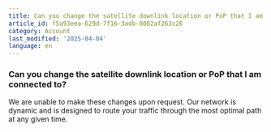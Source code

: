 ```yaml
---
title: Can you change the satellite downlink location or PoP that I am connected to?
article_id: f5a93eea-629d-7f16-3adb-8082af263c26
category: Account
last_modified: '2025-04-04'
language: en
---
```


### Can you change the satellite downlink location or PoP that I am connected to?
We are unable to make these changes upon request. Our network is dynamic and is designed to route your traffic through the most optimal path at any given time. 